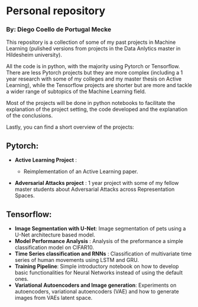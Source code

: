 # Personal repository

### By: Diego Coello de Portugal Mecke

This repository is a collection of some of my past projects in Machine Learning (pulished versions from projects in the Data Anlytics master in Hildesheim university).

All the code is in python, with the majority using Pytorch or Tensorflow. There are less Pytorch projects but they are more complex (including a 1 year research with some of my colleges and my master thesis on Active Learning),
while the Tensorflow projects are shorter but are more and tackle a wider range of subtopics of the Machine Learning field.

Most of the projects will be done in python notebooks to facilitate the explanation of the project setting, the code developed and the explanation of the conclusions.

Lastly, you can find a short overview of the projects:

## Pytorch:
 - **Active Learning Project** :
    - Reimplementation of an Active Learning paper.
    
 - **Adversarial Attacks project** : 1 year project with some of my fellow master students about Adversarial Attacks across Representation Spaces.

## Tensorflow:
 - **Image Segmentation with U-Net**: Image segmentation of pets using a U-Net architecture based model.
 - **Model Performance Analysis** : Analysis of the preformance a simple classification model on CIFAR10.
 - **Time Series classification and RNNs** : Classification of multivariate time series of human movements using LSTM and GRU.
 - **Training Pipeline**: Simple introductory notebook on how to develop basic functionalities for Neural Networks instead of using the default ones.
 - **Variational Autoencoders and Image generation**: Experiments on autoencoders, variational autoencoders (VAE) and how to generate images from VAEs latent space.
